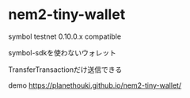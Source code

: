 # nem2-tiny-wallet

symbol testnet 0.10.0.x compatible

symbol-sdkを使わないウォレット

TransferTransactionだけ送信できる

demo https://planethouki.github.io/nem2-tiny-wallet/
